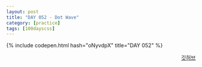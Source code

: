 ```yaml
---
layout: post
title: "DAY 052 - Dot Wave"
category: [practice]
tags: [100dayscss]
---
```


{% include codepen.html hash="oNyvdpX" title="DAY 052" %}

<p align="right">
  <a href="https://github.com/mnmn092631/100daysCSS/tree/main/DAY%20052%20-%20Dot%20Wave" title="깃허브">깃허브</a>
</p>
